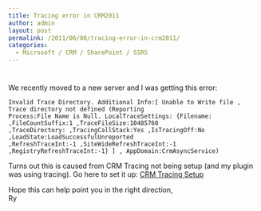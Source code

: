 ```yaml
---
title: Tracing error in CRM2011
author: admin
layout: post
permalink: /2011/06/08/tracing-error-in-crm2011/
categories:
  - Microsoft / CRM / SharePoint / SSRS
---
```

# 

We recently moved to a new server and I was getting this error:

    Invalid Trace Directory. Additional Info:[ Unable to Write file , Trace directory not defined (Reporting 
    Process:File Name is Null. LocalTraceSettings: {Filename:  ,FileCountSuffix:1 ,TraceFileSize:10485760 
    ,TraceDirectory: ,TracingCallStack:Yes ,IsTracingOff:No ,LoadState:LoadSuccessfulUnreported 
    ,RefreshTraceInt:-1 ,SiteWideRefreshTraceInt:-1 ,RegistryRefreshTraceInt:-1} ] , AppDomain:CrmAsyncService)

Turns out this is caused from CRM Tracing not being setup (and my plugin was using tracing). Go here to set it up: [CRM Tracing Setup][1]

 [1]: http://support.microsoft.com/kb/907490

Hope this can help point you in the right direction,  
Ry